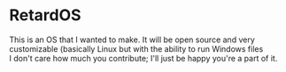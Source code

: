 # RetardOS

This is an OS that I wanted to make. It will be open source and very          
customizable (basically Linux but with the ability to run Windows files       
I don't care how much you contribute; I'll just be happy you're a part of it. 

